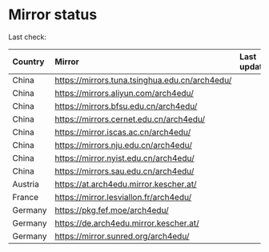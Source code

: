 <script src="./time.js"></script>
# Mirror status
Last check: <script type="text/javascript">localize(1713223033.58696);</script>

|Country|Mirror|Last update|
|:------|:-----|:----------|
|China|https://mirrors.tuna.tsinghua.edu.cn/arch4edu/|<script type="text/javascript">localize(1713205757);</script>|
|China|https://mirrors.aliyun.com/arch4edu/|<script type="text/javascript">localize(1713205757);</script>|
|China|https://mirrors.bfsu.edu.cn/arch4edu/|<script type="text/javascript">localize(1713205757);</script>|
|China|https://mirrors.cernet.edu.cn/arch4edu/|<script type="text/javascript">localize(1713162481);</script>|
|China|https://mirror.iscas.ac.cn/arch4edu/|<script type="text/javascript">localize(1713162481);</script>|
|China|https://mirrors.nju.edu.cn/arch4edu/|<script type="text/javascript">localize(1713081839);</script>|
|China|https://mirror.nyist.edu.cn/arch4edu/|<script type="text/javascript">localize(1713205757);</script>|
|China|https://mirrors.sau.edu.cn/arch4edu/|<script type="text/javascript">localize(1713205757);</script>|
|Austria|https://at.arch4edu.mirror.kescher.at/|<script type="text/javascript">localize(1713205757);</script>|
|France|https://mirror.lesviallon.fr/arch4edu/|<script type="text/javascript">localize(1713162481);</script>|
|Germany|https://pkg.fef.moe/arch4edu/|<script type="text/javascript">localize(1713205757);</script>|
|Germany|https://de.arch4edu.mirror.kescher.at/|<script type="text/javascript">localize(1713205757);</script>|
|Germany|https://mirror.sunred.org/arch4edu/|<script type="text/javascript">localize(1713205757);</script>|

<script src="./tablefilter/tablefilter.js"></script>
<script src="./table.js"></script>